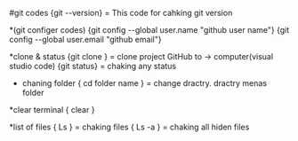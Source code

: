 #git codes 
{git --version} = This code for  cahking git version

*(git configer codes)
{git config --global user.name "github user name"}
{git config --global user.email "github email"}

*clone & status
{git clone <some link>} = clone project GitHub to -> computer(visual studio code)
{git status} = chaking any status 

* chaning folder
{ cd folder name } = change dractry. dractry menas folder

*clear terminal
{ clear }

*list of files 
{ Ls } = chaking files 
{ Ls -a } = chaking all hiden files  
